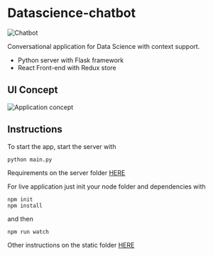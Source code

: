 # Datascience-chatbot

![Chatbot](https://i.imgur.com/27WLAsn.png)

Conversational application for Data Science with context support.

* Python server with Flask framework
* React Front-end with Redux store 

## UI Concept

![Application concept](https://i.imgur.com/f69lxqH.png)

## Instructions

To start the app, start the server with

```
python main.py
```
Requirements on the server folder [HERE](https://github.com/simoberny/Datascience-Chatbot/tree/master/server)

For live application just init your node folder and dependencies with 

```
npm init
npm install
```
and then 
```
npm run watch
```

Other instructions on the static folder [HERE](https://github.com/simoberny/Datascience-Chatbot/tree/master/static)